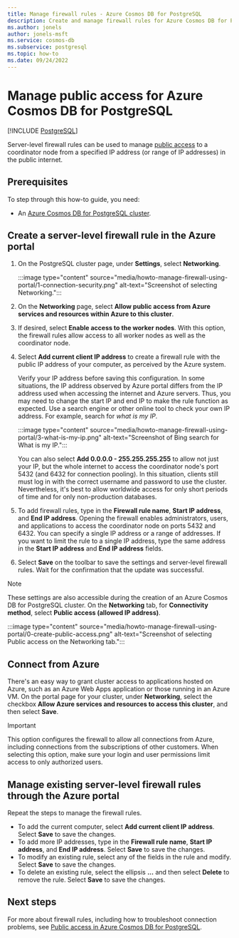 ```yaml
---
title: Manage firewall rules - Azure Cosmos DB for PostgreSQL
description: Create and manage firewall rules for Azure Cosmos DB for PostgreSQL using the Azure portal.
ms.author: jonels
author: jonels-msft
ms.service: cosmos-db
ms.subservice: postgresql
ms.topic: how-to
ms.date: 09/24/2022
---
```

# Manage public access for Azure Cosmos DB for PostgreSQL

[!INCLUDE [PostgreSQL](../includes/appliesto-postgresql.md)]

Server-level firewall rules can be used to manage [public
access](concepts-firewall-rules.md) to a
coordinator node from a specified IP address (or range of IP addresses) in the
public internet.

## Prerequisites
To step through this how-to guide, you need:
- An [Azure Cosmos DB for PostgreSQL cluster](quickstart-create-portal.md).

## Create a server-level firewall rule in the Azure portal

1. On the PostgreSQL cluster page, under **Settings**, select **Networking**.

   :::image type="content" source="media/howto-manage-firewall-using-portal/1-connection-security.png" alt-text="Screenshot of selecting Networking.":::

1. On the **Networking** page, select **Allow public access from Azure services and resources within Azure to this cluster**.

1. If desired, select **Enable access to the worker nodes**. With this option, the firewall rules allow access to all worker nodes as well as the coordinator node.

1. Select **Add current client IP address** to create a firewall rule with the public IP address of your computer, as perceived by the Azure system.

   Verify your IP address before saving this configuration. In some situations, the IP address observed by Azure portal differs from the IP address used when accessing the internet and Azure servers. Thus, you may need to change the start IP and end IP to make the rule function as expected. Use a search engine or other online tool to check your own IP address. For example, search for *what is my IP*.

   :::image type="content" source="media/howto-manage-firewall-using-portal/3-what-is-my-ip.png" alt-text="Screenshot of Bing search for What is my IP.":::

   You can also select **Add 0.0.0.0 - 255.255.255.255** to allow not just your IP, but the whole internet to access the coordinator node's port 5432 (and 6432 for connection pooling). In this situation, clients still must log in with the correct username and password to use the cluster. Nevertheless, it's best to allow worldwide access for only short periods of time and for only non-production databases.

1. To add firewall rules, type in the **Firewall rule name**, **Start IP address**, and **End IP address**. Opening the firewall enables administrators, users, and applications to access the coordinator node on ports 5432 and 6432. You can specify a single IP address or a range of addresses. If you want to limit the rule to a single IP address, type the same address in the **Start IP address** and **End IP address** fields.

1. Select **Save** on the toolbar to save the settings and server-level firewall rules. Wait for the confirmation that the update was successful.

> [!NOTE]
> These settings are also accessible during the creation of an Azure Cosmos DB for PostgreSQL cluster. On the **Networking** tab, for **Connectivity method**, select **Public access (allowed IP address)**.
>
> :::image type="content" source="media/howto-manage-firewall-using-portal/0-create-public-access.png" alt-text="Screenshot of selecting Public access on the Networking tab.":::

## Connect from Azure

There's an easy way to grant cluster access to applications hosted on Azure, such as an Azure Web Apps application or those running in an Azure VM. On the portal page for your cluster, under **Networking**, select the checkbox **Allow Azure services and resources to access this cluster**, and then select **Save**.

> [!IMPORTANT]
> This option configures the firewall to allow all connections from Azure, including connections from the subscriptions of other customers. When selecting this option, make sure your login and user permissions limit access to only authorized users.

## Manage existing server-level firewall rules through the Azure portal
Repeat the steps to manage the firewall rules.
* To add the current computer, select **Add current client IP address**. Select **Save** to save the changes.
* To add more IP addresses, type in the **Firewall rule name**, **Start IP address**, and **End IP address**. Select **Save** to save the changes.
* To modify an existing rule, select any of the fields in the rule and modify. Select **Save** to save the changes.
* To delete an existing rule, select the ellipsis **...** and then select **Delete** to remove the rule. Select **Save** to save the changes.

## Next steps

For more about firewall rules, including how to troubleshoot connection problems, see [Public access in Azure Cosmos DB for PostgreSQL](concepts-firewall-rules.md).
